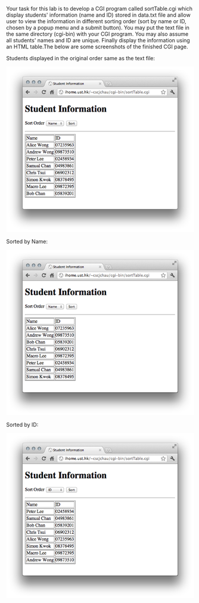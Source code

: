 Your task for this lab is to develop a CGI program called sortTable.cgi which
display students' information (name and ID) stored in data.txt file and allow
user to view the information in different sorting order (sort by name or ID,
chosen by a popup menu and a submit button). You may put the text file in the
same directory (cgi-bin) with your CGI program. You may also assume all
students' names and ID are unique. Finally display the information using an HTML
table.The below are some screenshots of the finished CGI page.

Students displayed in the original order same as the text file:

<img src="images/default.png" alt="Default screen" />

Sorted by Name:

<img src="images/name.png" alt="Sorted by name" /> 

Sorted by ID:

<img src="images/id.png" alt="Sorted by id" /> 
